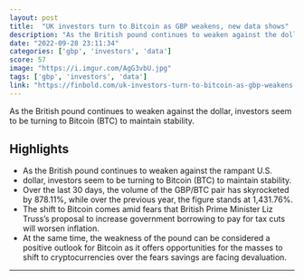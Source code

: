 ```yaml
---
layout: post
title:  "UK investors turn to Bitcoin as GBP weakens, new data shows"
description: "As the British pound continues to weaken against the dollar, investors seem to be turning to Bitcoin (BTC) to maintain stability."
date: "2022-09-28 23:11:34"
categories: ['gbp', 'investors', 'data']
score: 57
image: "https://i.imgur.com/AgG3vbU.jpg"
tags: ['gbp', 'investors', 'data']
link: "https://finbold.com/uk-investors-turn-to-bitcoin-as-gbp-weakens-new-data-shows/"
---
```


As the British pound continues to weaken against the dollar, investors seem to be turning to Bitcoin (BTC) to maintain stability.

## Highlights

- As the British pound continues to weaken against the rampant U.S.
- dollar, investors seem to be turning to Bitcoin (BTC) to maintain stability.
- Over the last 30 days, the volume of the GBP/BTC pair has skyrocketed by 878.11%, while over the previous year, the figure stands at 1,431.76%.
- The shift to Bitcoin comes amid fears that British Prime Minister Liz Truss’s proposal to increase government borrowing to pay for tax cuts will worsen inflation.
- At the same time, the weakness of the pound can be considered a positive outlook for Bitcoin as it offers opportunities for the masses to shift to cryptocurrencies over the fears savings are facing devaluation.

---
